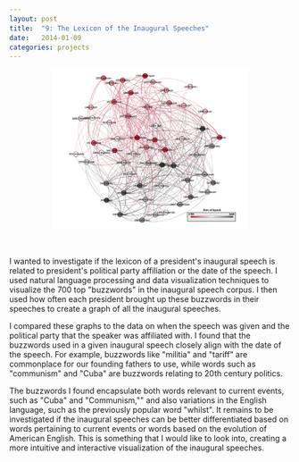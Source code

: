 ```yaml
---
layout: post
title:  "9: The Lexicon of the Inaugural Speeches"
date:   2014-01-09
categories: projects
---
```


<center><img src="images/projects/inagural-speeches.jpg" width="70%"></center><br><br>

I wanted to investigate if the lexicon of a president's inaugural speech is related to president's political party affiliation or the date of the speech. I used natural language processing and data visualization techniques to visualize the 700 top "buzzwords" in the inaugural speech corpus. I then used how often each president brought up these buzzwords in their speeches to create a graph of all the inaugural speeches. 

I compared these graphs to the data on when the speech was given and the political party that the speaker was affiliated with. I found that the buzzwords used in a given inaugural speech closely align with the date of the speech. For example, buzzwords like "militia" and "tariff" are commonplace for our founding fathers to use, while words such as "communism" and "Cuba" are buzzwords relating to 20th century politics. 

The buzzwords I found encapsulate both words relevant to current events, such as "Cuba" and "Communism,"" and also variations in the English language, such as the previously popular word "whilst". It remains to be investigated if the inaugural speeches can be better differentiated based on words pertaining to current events or words based on the evolution of American English. This is something that I would like to look into, creating a more intuitive and interactive visualization of the inaugural speeches.